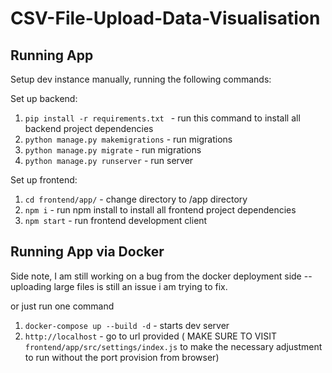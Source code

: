 
CSV-File-Upload-Data-Visualisation
===================================

## Running App

Setup dev instance manually, running the following commands:

Set up backend:

1. `pip install -r requirements.txt ` - run this command to install all backend project dependencies
2. `python manage.py makemigrations` - run migrations
3. `python manage.py migrate` - run migrations
4. `python manage.py runserver` - run server

Set up frontend:

1. `cd frontend/app/` - change directory to /app directory
2. `npm i` - run npm install to install all frontend project dependencies
3. `npm start` - run frontend development client

## Running App via Docker

Side note, I am still working on a bug from the docker deployment side -- uploading large files is still an issue i am trying to fix.

or just run one command

1. `docker-compose up --build -d` - starts dev server
2. `http://localhost` - go to url provided ( MAKE SURE TO VISIT `frontend/app/src/settings/index.js` to make the necessary adjustment to run without the port provision from browser)
